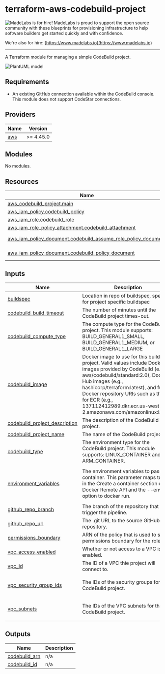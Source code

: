 # terraform-aws-codebuild-project

<!-- BEGIN MadeLabs Header -->
![MadeLabs is for hire!](https://d2xqy67kmqxrk1.cloudfront.net/horizontal_logo_white.png)
MadeLabs is proud to support the open source community with these blueprints for provisioning infrastructure to help software builders get started quickly and with confidence. 

We're also for hire: [https://www.madelabs.io](https://www.madelabs.io)

<!-- END MadeLabs Header -->
---

A Terraform module for managing a simple CodeBuild project.

![PlantUML model](http://www.plantuml.com/plantuml/proxy?cache=no&src=https://raw.githubusercontent.com/madelabs/terraform-aws-codebuild-project/main/docs/diagram.puml)

## Requirements

- An existing GitHub connection available within the CodeBuild console.  This module does not support CodeStar connections.

<!-- BEGIN_TF_DOCS -->
## Providers

| Name | Version |
|------|---------|
| <a name="provider_aws"></a> [aws](#provider\_aws) | >= 4.45.0 |

## Modules

No modules.

## Resources

| Name | Type |
|------|------|
| [aws_codebuild_project.main](https://registry.terraform.io/providers/hashicorp/aws/latest/docs/resources/codebuild_project) | resource |
| [aws_iam_policy.codebuild_policy](https://registry.terraform.io/providers/hashicorp/aws/latest/docs/resources/iam_policy) | resource |
| [aws_iam_role.codebuild_role](https://registry.terraform.io/providers/hashicorp/aws/latest/docs/resources/iam_role) | resource |
| [aws_iam_role_policy_attachment.codebuild_attachment](https://registry.terraform.io/providers/hashicorp/aws/latest/docs/resources/iam_role_policy_attachment) | resource |
| [aws_iam_policy_document.codebuild_assume_role_policy_document](https://registry.terraform.io/providers/hashicorp/aws/latest/docs/data-sources/iam_policy_document) | data source |
| [aws_iam_policy_document.codebuild_policy_document](https://registry.terraform.io/providers/hashicorp/aws/latest/docs/data-sources/iam_policy_document) | data source |

## Inputs

| Name | Description | Type | Default | Required |
|------|-------------|------|---------|:--------:|
| <a name="input_buildspec"></a> [buildspec](#input\_buildspec) | Location in repo of buildspec, specifiy for project specific buildspec | `string` | n/a | yes |
| <a name="input_codebuild_build_timeout"></a> [codebuild\_build\_timeout](#input\_codebuild\_build\_timeout) | The number of minutes until the CodeBuild project times-out. | `number` | `5` | no |
| <a name="input_codebuild_compute_type"></a> [codebuild\_compute\_type](#input\_codebuild\_compute\_type) | The compute type for the CodeBuild project.  This module supports: BUILD\_GENERAL1\_SMALL, BUILD\_GENERAL1\_MEDIUM, or BUILD\_GENERAL1\_LARGE | `string` | `"BUILD_GENERAL1_SMALL"` | no |
| <a name="input_codebuild_image"></a> [codebuild\_image](#input\_codebuild\_image) | Docker image to use for this build project. Valid values include Docker images provided by CodeBuild (e.g aws/codebuild/standard:2.0), Docker Hub images (e.g., hashicorp/terraform:latest), and full Docker repository URIs such as those for ECR (e.g., 137112412989.dkr.ecr.us-west-2.amazonaws.com/amazonlinux:latest). | `string` | `"aws/codebuild/standard:6.0"` | no |
| <a name="input_codebuild_project_description"></a> [codebuild\_project\_description](#input\_codebuild\_project\_description) | The description of the CodeBuild project. | `string` | n/a | yes |
| <a name="input_codebuild_project_name"></a> [codebuild\_project\_name](#input\_codebuild\_project\_name) | The name of the CodeBuild project. | `string` | n/a | yes |
| <a name="input_codebuild_type"></a> [codebuild\_type](#input\_codebuild\_type) | The environment type for the CodeBuild project.  This module supports: LINUX\_CONTAINER and ARM\_CONTAINER. | `string` | `"LINUX_CONTAINER"` | no |
| <a name="input_environment_variables"></a> [environment\_variables](#input\_environment\_variables) | The environment variables to pass to a container. This parameter maps to Env in the Create a container section of the Docker Remote API and the --env option to docker run. | <pre>list(object({<br>    name  = string,<br>    value = string,<br>    type  = string<br>  }))</pre> | `[]` | no |
| <a name="input_github_repo_branch"></a> [github\_repo\_branch](#input\_github\_repo\_branch) | The branch of the repository that will trigger the pipeline. | `string` | n/a | yes |
| <a name="input_github_repo_url"></a> [github\_repo\_url](#input\_github\_repo\_url) | The .git URL to the source GitHub repository. | `string` | n/a | yes |
| <a name="input_permissions_boundary"></a> [permissions\_boundary](#input\_permissions\_boundary) | ARN of the policy that is used to set the permissions boundary for the role. | `string` | `""` | no |
| <a name="input_vpc_access_enabled"></a> [vpc\_access\_enabled](#input\_vpc\_access\_enabled) | Whether or not access to a VPC is enabled. | `bool` | `false` | no |
| <a name="input_vpc_id"></a> [vpc\_id](#input\_vpc\_id) | The ID of a VPC thie project will connect to. | `string` | `""` | no |
| <a name="input_vpc_security_group_ids"></a> [vpc\_security\_group\_ids](#input\_vpc\_security\_group\_ids) | The IDs of the security groups for the CodeBuild project. | `list(string)` | <pre>[<br>  ""<br>]</pre> | no |
| <a name="input_vpc_subnets"></a> [vpc\_subnets](#input\_vpc\_subnets) | The IDs of the VPC subnets for the CodeBuild project. | `list(string)` | <pre>[<br>  ""<br>]</pre> | no |

## Outputs

| Name | Description |
|------|-------------|
| <a name="output_codebuild_arn"></a> [codebuild\_arn](#output\_codebuild\_arn) | n/a |
| <a name="output_codebuild_id"></a> [codebuild\_id](#output\_codebuild\_id) | n/a |
<!-- END_TF_DOCS -->